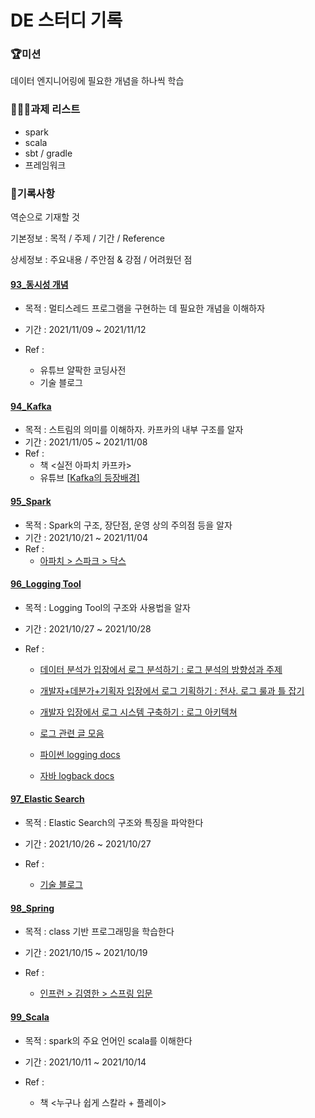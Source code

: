 # DE 스터디 기록



### 🏆미션

데이터 엔지니어링에 필요한 개념을 하나씩 학습



### 🧑🏻‍💻과제 리스트

- spark
- scala
- sbt / gradle
- 프레임워크



### 🎯기록사항

역순으로 기재할 것

기본정보 : 목적 / 주제 / 기간 / Reference

상세정보 : 주요내용 / 주안점 & 강점 / 어려웠던 점

#### [93_동시성 개념](./93_동시성_개념)

- 목적 : 멀티스레드 프로그램을 구현하는 데 필요한 개념을 이해하자

- 기간 : 2021/11/09 ~ 2021/11/12

- Ref : 

  - 유튜브 얄팍한 코딩사전
  - 기술 블로그

  

#### [94_Kafka](./94_Kafka)

- 목적 : 스트림의 의미를 이해하자. 카프카의 내부 구조를 알자
- 기간 : 2021/11/05 ~ 2021/11/08
- Ref :
  - 책 <실전 아파치 카프카>
  - 유튜브 [[Kafka의 등장배경\]](https://www.youtube.com/watch?v=waw0XXNX-uQ)



#### [95_Spark](./95_Spark)

- 목적 : Spark의 구조, 장단점, 운영 상의 주의점 등을 알자
- 기간 : 2021/10/21 ~ 2021/11/04
- Ref : 
  - [아파치 > 스파크 > 닥스](https://spark.apache.org/docs/2.3.1/api/scala/index.html#org.apache.spark.sql.Dataset)

#### [96_Logging Tool](96_LoggingTool)

- 목적 : Logging Tool의 구조와 사용법을 알자

- 기간 : 2021/10/27 ~ 2021/10/28

- Ref : 

  - [데이터 분석가 입장에서 로그 분석하기 : 로그 분석의 방향성과 주제](https://techblog.woowahan.com/2536/)

  - [개발자+데분가+기획자 입장에서 로그 기획하기 : 전사. 로그 룰과 틀 잡기](https://speakerdeck.com/devinjeon/jamag-ndc19-joheun-rogeuran-mueosinga-joheun-rogeureul-wihae-goryeohaeya-hal-geosdeul?slide=10)

  - [개발자 입장에서 로그 시스템 구축하기 : 로그 아키텍쳐](https://www.slideshare.net/ssuser380e9c/ndc18-2-95522893)

  - [로그 관련 글 모음](https://zzsza.github.io/data/2021/06/13/data-event-log-definition/)

  - [파이썬 logging docs](https://zzsza.github.io/data/2021/06/13/data-event-log-definition/)

  - [자바 logback docs](http://logback.qos.ch)



#### [97_Elastic Search](97_ElasticSearch)

- 목적 : Elastic Search의 구조와 특징을 파악한다
- 기간 : 2021/10/26 ~ 2021/10/27
- Ref : 

  - [기술 블로그](https://sudarlife.tistory.com/entry/Elasticsearch-간단-개념-장단?category=1114901)



#### [98_Spring](98_Spring)

- 목적 : class 기반 프로그래밍을 학습한다

- 기간 : 2021/10/15 ~ 2021/10/19

- Ref : 

  - [인프런 > 김영한 > 스프링 입문](https://www.inflearn.com/course/스프링-입문-스프링부트/dashboard)



#### [99_Scala](99_Scala)
- 목적 : spark의 주요 언어인 scala를 이해한다

- 기간 : 2021/10/11 ~ 2021/10/14

- Ref : 

  - 책 <누구나 쉽게 스칼라 + 플레이>





